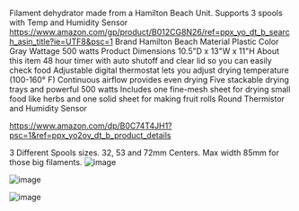 Filament dehydrator made from a Hamilton Beach Unit.
Supports 3 spools with Temp and Humidity Sensor
https://www.amazon.com/gp/product/B012CG8N26/ref=ppx_yo_dt_b_search_asin_title?ie=UTF8&psc=1
Brand	Hamilton Beach
Material	Plastic
Color	Gray
Wattage	500 watts
Product Dimensions	10.5"D x 13"W x 11"H
About this item
48 hour timer with auto shutoff and clear lid so you can easily check food
Adjustable digital thermostat lets you adjust drying temperature (100-160° F)
Continuous airflow provides even drying
Five stackable drying trays and powerful 500 watts
Includes one fine-mesh sheet for drying small food like herbs and one solid sheet for making fruit rolls
Round Thermistor and Humidity Sensor

https://www.amazon.com/dp/B0C74T4JH1?psc=1&ref=ppx_yo2ov_dt_b_product_details

3 Different Spools sizes. 32, 53 and 72mm Centers. Max width 85mm for those big filaments.
![image](https://github.com/robermeyer/VoronMods/assets/7516894/ab6a31bf-97a4-4494-bed1-a60c0fea15b3)

![image](https://github.com/robermeyer/VoronMods/assets/7516894/903546da-8b49-4c4b-8e65-8eefcfc7978a)

![image](https://github.com/robermeyer/VoronMods/assets/7516894/8d63be27-6ecf-4d69-9954-49731303f4c5)
